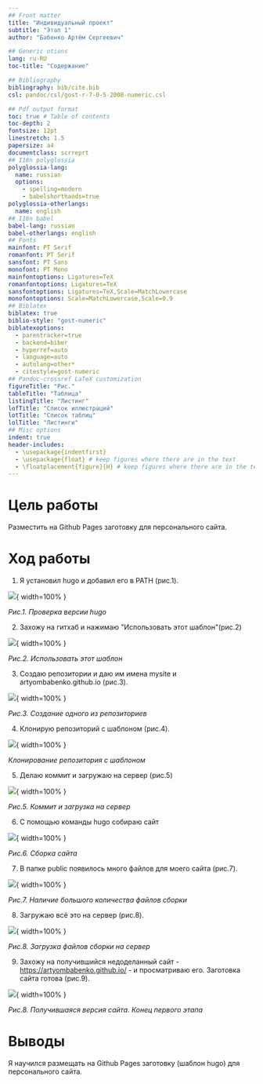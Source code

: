 ```yaml
---
## Front matter
title: "Индивидуальный проект"
subtitle: "Этап 1"
author: "Бабенко Артём Сергеевич"

## Generic otions
lang: ru-RU
toc-title: "Содержание"

## Bibliography
bibliography: bib/cite.bib
csl: pandoc/csl/gost-r-7-0-5-2008-numeric.csl

## Pdf output format
toc: true # Table of contents
toc-depth: 2
fontsize: 12pt
linestretch: 1.5
papersize: a4
documentclass: scrreprt
## I18n polyglossia
polyglossia-lang:
  name: russian
  options:
	- spelling=modern
	- babelshorthands=true
polyglossia-otherlangs:
  name: english
## I18n babel
babel-lang: russian
babel-otherlangs: english
## Fonts
mainfont: PT Serif
romanfont: PT Serif
sansfont: PT Sans
monofont: PT Mono
mainfontoptions: Ligatures=TeX
romanfontoptions: Ligatures=TeX
sansfontoptions: Ligatures=TeX,Scale=MatchLowercase
monofontoptions: Scale=MatchLowercase,Scale=0.9
## Biblatex
biblatex: true
biblio-style: "gost-numeric"
biblatexoptions:
  - parentracker=true
  - backend=biber
  - hyperref=auto
  - language=auto
  - autolang=other*
  - citestyle=gost-numeric
## Pandoc-crossref LaTeX customization
figureTitle: "Рис."
tableTitle: "Таблица"
listingTitle: "Листинг"
lofTitle: "Список иллюстраций"
lotTitle: "Список таблиц"
lolTitle: "Листинги"
## Misc options
indent: true
header-includes:
  - \usepackage{indentfirst}
  - \usepackage{float} # keep figures where there are in the text
  - \floatplacement{figure}{H} # keep figures where there are in the text
---
```


# Цель работы

Разместить на Github Pages заготовку для персонального сайта.

# Ход работы

1. Я установил hugo и добавил его в PATH (рис.1).

![](image/2022-04-30%20(10).png){ width=100% }

*Рис.1. Проверка версии hugo*

2. Захожу на гитхаб и нажимаю "Использовать этот шаблон"(рис.2)

![](image/2022-04-30%20(11).png){ width=100% }

*Рис.2. Использовать этот шаблон*

3. Создаю репозитории и даю им имена mysite и artyombabenko.github.io (рис.3).

![](image/2022-04-30%20(12).png){ width=100% }

*Рис.3. Создание одного из репозиториев*

4. Клонирую репозиторий с шаблоном (рис.4).

![](image/2022-04-30%20(13).png){ width=100% }

*Клонирование репозитория с шаблоном*

5. Делаю коммит и загружаю на сервер (рис.5)

![](image/2022-04-30%20(15).png){ width=100% }

*Рис.5. Коммит и загрузка на сервер*

6. С помощью команды hugo собираю сайт

![](image/2022-04-30%20(16).png){ width=100% }

*Рис.6. Сборка сайта*

7. В папке public появилось много файлов для моего сайта (рис.7).

![](image/2022-04-30%20(18).png){ width=100% }

*Рис.7. Наличие большого количества файлов сборки*

8. Загружаю всё это на сервер (рис.8).

![](image/2022-04-30%20(19).png){ width=100% }

*Рис.8. Загрузка файлов сборки на сервер*

9. Захожу на получившийся недоделанный сайт - https://artyombabenko.github.io/ - и просматриваю его. Заготовка сайта готова (рис.9).

![](image/2022-04-30%20(20).png){ width=100% }

*Рис.8. Получившаяся версия сайта. Конец первого этапа*

# Выводы

Я научился размещать на Github Pages заготовку (шаблон hugo) для персонального сайта.


